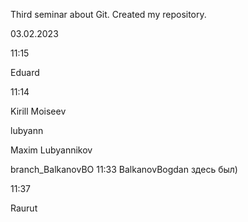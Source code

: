 Third seminar about Git. Created my repository.

03.02.2023


11:15

Eduard

11:14

Kirill Moiseev

lubyann


Maxim Lubyannikov

branch_BalkanovBO
11:33 BalkanovBogdan здесь был)

11:37

Raurut
